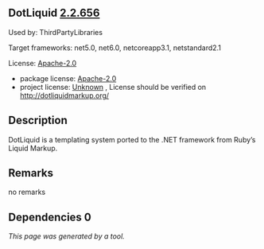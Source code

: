 DotLiquid [2.2.656](https://www.nuget.org/packages/DotLiquid/2.2.656)
--------------------

Used by: ThirdPartyLibraries

Target frameworks: net5.0, net6.0, netcoreapp3.1, netstandard2.1

License: [Apache-2.0](../../../../licenses/apache-2.0) 

- package license: [Apache-2.0](http://www.apache.org/licenses/LICENSE-2.0) 
- project license: [Unknown](http://dotliquidmarkup.org/) , License should be verified on http://dotliquidmarkup.org/

Description
-----------
DotLiquid is a templating system ported to the .NET framework from Ruby’s Liquid Markup.

Remarks
-----------
no remarks


Dependencies 0
-----------


*This page was generated by a tool.*